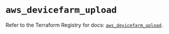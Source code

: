 # `aws_devicefarm_upload`

Refer to the Terraform Registry for docs: [`aws_devicefarm_upload`](https://registry.terraform.io/providers/hashicorp/aws/6.9.0/docs/resources/devicefarm_upload).
